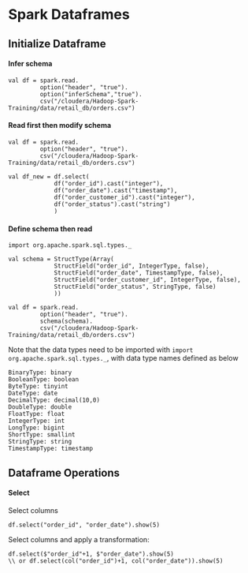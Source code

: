 # Spark Dataframes

## Initialize Dataframe
#### Infer  schema
```
val df = spark.read.
         option("header", "true").
         option("inferSchema","true").
         csv("/cloudera/Hadoop-Spark-Training/data/retail_db/orders.csv")
```
#### Read first then modify schema
```
val df = spark.read.
         option("header", "true").
         csv("/cloudera/Hadoop-Spark-Training/data/retail_db/orders.csv")

val df_new = df.select(
             df("order_id").cast("integer"),
             df("order_date").cast("timestamp"),
             df("order_customer_id").cast("integer"),
             df("order_status").cast("string")
             )
```
#### Define schema then read
```
import org.apache.spark.sql.types._

val schema = StructType(Array(
             StructField("order_id", IntegerType, false),
             StructField("order_date", TimestampType, false),
             StructField("order_customer_id", IntegerType, false),
             StructField("order_status", StringType, false)
             ))
             
val df = spark.read.
         option("header", "true").
         schema(schema).
         csv("/cloudera/Hadoop-Spark-Training/data/retail_db/orders.csv")
```
Note that the data types need to be imported with `import org.apache.spark.sql.types._`, with data type names defined as below
```
BinaryType: binary
BooleanType: boolean
ByteType: tinyint
DateType: date
DecimalType: decimal(10,0)
DoubleType: double
FloatType: float
IntegerType: int
LongType: bigint
ShortType: smallint
StringType: string
TimestampType: timestamp
```         

## Dataframe Operations

#### Select
Select columns
```
df.select("order_id", "order_date").show(5)
```
Select columns and apply a transformation:
```
df.select($"order_id"+1, $"order_date").show(5)
\\ or df.select(col("order_id")+1, col("order_date")).show(5)
```
